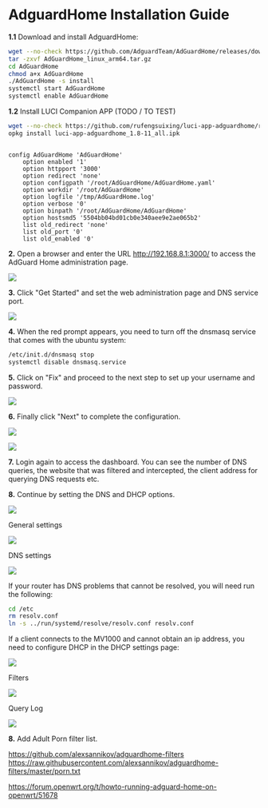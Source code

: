 # AdguardHome Installation Guide

**1.1** Download and install AdguardHome:

```sh
wget --no-check https://github.com/AdguardTeam/AdGuardHome/releases/download/v0.103.3/AdGuardHome_linux_arm64.tar.gz -O AdGuardHome_linux_arm64.tar.gz
tar -zxvf AdGuardHome_linux_arm64.tar.gz
cd AdGuardHome
chmod a+x AdGuardHome
./AdGuardHome -s install
systemctl start AdGuardHome
systemctl enable AdGuardHome
```

**1.2** Install LUCI Companion APP (TODO / TO TEST)
```sh
wget --no-check https://github.com/rufengsuixing/luci-app-adguardhome/releases/download/1.8-11/luci-app-adguardhome_1.8-11_all.ipk -O luci-app-adguardhome_1.8-11_all.ipk
opkg install luci-app-adguardhome_1.8-11_all.ipk
```
``` /etc/config/AdGuardHome 

config AdGuardHome 'AdGuardHome'
	option enabled '1'
	option httpport '3000'
	option redirect 'none'
	option configpath '/root/AdGuardHome/AdGuardHome.yaml'
	option workdir '/root/AdGuardHome'
	option logfile '/tmp/AdGuardHome.log'
	option verbose '0'
	option binpath '/root/AdGuardHome/AdGuardHome'
	option hostsmd5 '5504bb04bd01cb0e340aee9e2ae065b2'
	list old_redirect 'none'
	list old_port '0'
	list old_enabled '0'
```

**2.** Open a browser and enter the URL http://192.168.8.1:3000/ to access the AdGuard Home administration page.

![](images/6.png)

**3.** Click "Get Started" and set the web administration page and DNS service port.

![](images/7.png)

**4.** When the red prompt appears, you need to turn off the dnsmasq service that comes with the ubuntu system:

```sh
/etc/init.d/dnsmasq stop
systemctl disable dnsmasq.service
```

**5.** Click on "Fix" and proceed to the next step to set up your username and password.

![](images/8.png)

**6.** Finally click "Next" to complete the configuration.

![](images/9.png)

![](images/10.png)

**7.** Login again to access the dashboard. You can see the number of DNS queries, the website that was filtered and intercepted, the client address for querying DNS requests etc.

**8.** Continue by setting the DNS and DHCP options.

![](images/2.png)

General settings

![](images/4.png)

DNS settings

![](images/5.png)

If your router has DNS problems that cannot be resolved, you will need run the following:

```sh
cd /etc
rm resolv.conf
ln -s ../run/systemd/resolve/resolv.conf resolv.conf
```

If a client connects to the MV1000 and cannot obtain an ip address, you need to configure DHCP in the DHCP settings page:

![](images/1.png)

Filters

![](images/3.png)

Query Log

![](images/11.png)

**8.** Add Adult Porn filter list.

https://github.com/alexsannikov/adguardhome-filters
https://raw.githubusercontent.com/alexsannikov/adguardhome-filters/master/porn.txt

https://forum.openwrt.org/t/howto-running-adguard-home-on-openwrt/51678

